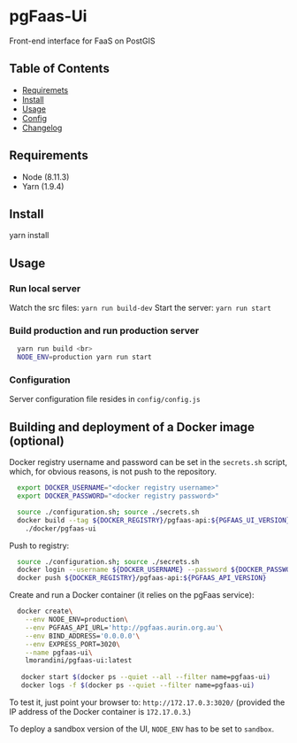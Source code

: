 # pgFaas-Ui

Front-end interface for FaaS on PostGIS

## Table of Contents

* [Requiremets](#install)
* [Install](#install)
* [Usage](#usage)
* [Config](#config)
* [Changelog](#changelog)

## Requirements

* Node (8.11.3)
* Yarn (1.9.4)


## Install

yarn install <br>


## Usage

### Run local server

Watch the src files: ```yarn run build-dev```
Start the server:    ```yarn run start```


### Build production and run production server

```bash
  yarn run build <br>
  NODE_ENV=production yarn run start
```


### Configuration

Server configuration file resides in ````config/config.js```` 


## Building and deployment of a Docker image (optional)

Docker registry username and password can be set in the `secrets.sh` script,
which, for obvious reasons, is not push to the repository.

```bash
  export DOCKER_USERNAME="<docker registry username>"
  export DOCKER_PASSWORD="<docker registry password>"
```

```bash
  source ./configuration.sh; source ./secrets.sh
  docker build --tag ${DOCKER_REGISTRY}/pgfaas-api:${PGFAAS_UI_VERSION}\
    ./docker/pgfaas-ui
```

Push to registry:
```bash
  source ./configuration.sh; source ./secrets.sh
  docker login --username ${DOCKER_USERNAME} --password ${DOCKER_PASSWORD}
  docker push ${DOCKER_REGISTRY}/pgfaas-api:${PGFAAS_API_VERSION}
```

Create and run a Docker container (it relies on the pgFaas service):
```bash
  docker create\
    --env NODE_ENV=production\
    --env PGFAAS_API_URL='http://pgfaas.aurin.org.au'\
    --env BIND_ADDRESS='0.0.0.0'\
    --env EXPRESS_PORT=3020\
    --name pgfaas-ui\
    lmorandini/pgfaas-ui:latest
      
   docker start $(docker ps --quiet --all --filter name=pgfaas-ui)
   docker logs -f $(docker ps --quiet --filter name=pgfaas-ui)
```

To test it, just point your browser to: `http://172.17.0.3:3020/`
(provided the IP address of the Docker container is `172.17.0.3`.)

To deploy a sandbox version of the UI, `NODE_ENV` has to be set to `sandbox`.




